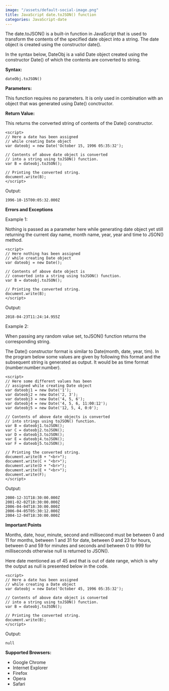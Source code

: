 ```yaml
---
image: "/assets/default-social-image.png"
title: JavaScript date.toJSON() function
categories: JavaScript-date
---
```


The date.toJSON() is a built-in function in JavaScript that is used to transform the contents of the specified date object into a string. The date object is created using the constructor date().

In the syntax below, DateObj is a valid Date object created using the constructor Date() of which the contents are converted to string.

**Syntax:**

`dateObj.toJSON()`

**Parameters:**

This function requires no parameters. It is only used in combination with an object that was generated using Date() conctructor.

**Return Value:**

This returns the converted string of contents of the Date() constructor.

```
<script> 
// Here a date has been assigned 
// while creating Date object 
var dateobj = new Date('October 15, 1996 05:35:32'); 
  
// Contents of above date object is converted 
// into a string using toJSON() function. 
var B = dateobj.toJSON(); 
  
// Printing the converted string. 
document.write(B); 
</script> 
```

Output:

`1996-10-15T00:05:32.000Z`

**Errors and Exceptions**

Example 1:

Nothing is passed as a parameter here while generating date object yet still returning the current day name, month name, year, year and time to JSON() method.

```
<script> 
// Here nothing has been assigned 
// while creating Date object 
var dateobj = new Date(); 
  
// Contents of above date object is 
// converted into a string using toJSON() function. 
var B = dateobj.toJSON(); 
  
// Printing the converted string. 
document.write(B); 
</script> 
```

Output:

`2018-04-23T11:24:14.955Z`

Example 2:

When passing any random value set, toJSON() function returns the corresponding string.

The Date() constructor format is similar to Date(month, date, year, tim). In the program below some values are given by following this format and the subsequent string is generated as output. It would be as time format (number:number:number).

```
<script> 
// Here some different values has been 
// assigned while creating Date object 
var dateobj1 = new Date('1'); 
var dateobj2 = new Date('2, 3'); 
var dateobj3 = new Date('4, 5, 6'); 
var dateobj4 = new Date('4, 5, 6, 11:00:12'); 
var dateobj5 = new Date('12, 5, 4, 0:0'); 
  
// Contents of above date objects is converted 
// into strings using toJSON() function. 
var B = dateobj1.toJSON(); 
var C = dateobj2.toJSON(); 
var D = dateobj3.toJSON(); 
var E = dateobj4.toJSON(); 
var F = dateobj5.toJSON(); 
  
// Printing the converted string. 
document.write(B + "<br>"); 
document.write(C + "<br>"); 
document.write(D + "<br>"); 
document.write(E + "<br>"); 
document.write(F); 
</script> 
```

Output:

```
2000-12-31T18:30:00.000Z
2001-02-02T18:30:00.000Z
2006-04-04T18:30:00.000Z
2006-04-05T05:30:12.000Z
2004-12-04T18:30:00.000Z
```

**Important Points**

Months, date, hour, minute, second and millisecond must be between 0 and 11 for months, between 1 and 31 for date, between 0 and 23 for hours, between 0 and 59 for minutes and seconds and between 0 to 999 for milliseconds otherwise null is returned to JSON().

Here date mentioned as of 45 and that is out of date range, which is why the output as null is presented below in the code.

```
<script> 
// Here a date has been assigned 
// while creating a Date object 
var dateobj = new Date('October 45, 1996 05:35:32'); 
  
// Contents of above date object is converted 
// into a string using toJSON() function. 
var B = dateobj.toJSON(); 
  
// Printing the converted string. 
document.write(B); 
</script> 
```

Output:

`null`

**Supported Browsers:**

* Google Chrome
* Internet Explorer
* Firefox
* Opera
* Safari